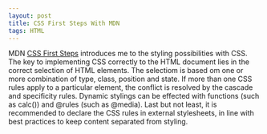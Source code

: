 ```yaml
---
layout: post
title: CSS First Steps With MDN
tags: HTML
---
```


MDN [CSS First Steps](https://developer.mozilla.org/en-US/docs/Learn/CSS/First_steps) introduces me to the styling possibilities with CSS. The key to implementing CSS correctly to the HTML document lies in the correct selection of HTML elements. The selectiom is based om one or more combination of type, class, position and state. If more than one CSS rules apply to a particular element, the conflict is resolved by the cascade and specificity rules. Dynamic stylings can be effected with functions (such as calc()) and @rules (such as @media). Last but not least, it is recommended to declare the CSS rules in external stylesheets, in line with best practices to keep content separated from styling.